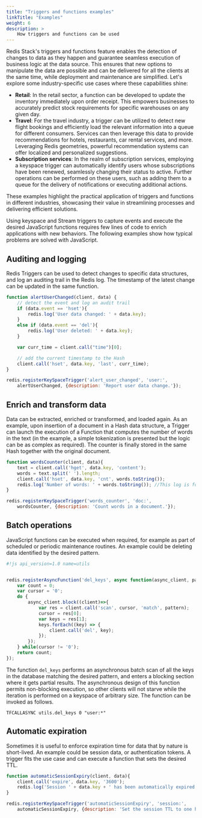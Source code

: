 ```yaml
---
title: "Triggers and functions examples"
linkTitle: "Examples"
weight: 6
description: >
    How triggers and functions can be used
---
```


Redis Stack's triggers and functions feature enables the detection of changes to data as they happen and guarantee seamless execution of business logic at the data source. This ensures that new options to manipulate the data are possible and can be delivered for all the clients at the same time, while deployment and maintenance are simplified. Let's explore some industry-specific use cases where these capabilities shine:

- **Retail**: In the retail sector, a function can be developed to update the inventory immediately upon order receipt. This empowers businesses to accurately predict stock requirements for specific warehouses on any given day.
- **Travel**: For the travel industry, a trigger can be utilized to detect new flight bookings and efficiently load the relevant information into a queue for different consumers. Services can then leverage this data to provide recommendations for hotels, restaurants, car rental services, and more. Leveraging Redis geometries, powerful recommendation systems can offer localized and personalized suggestions.
- **Subscription services**: In the realm of subscription services, employing a keyspace trigger can automatically identify users whose subscriptions have been renewed, seamlessly changing their status to active. Further operations can be performed on these users, such as adding them to a queue for the delivery of notifications or executing additional actions.

These examples highlight the practical application of triggers and functions in different industries, showcasing their value in streamlining processes and delivering efficient solutions. 

Using keyspace and Stream triggers to capture events and execute the desired JavaScript functions requires few lines of code to enrich applications with new behaviors. The following examples show how typical problems are solved with JavaScript.


## Auditing and logging

Redis Triggers can be used to detect changes to specific data structures, and log an auditing trail in the Redis log. The timestamp of the latest change can be updated in the same function.

```javascript
function alertUserChanged(client, data) {
    // detect the event and log an audit trail
    if (data.event == 'hset'){
        redis.log('User data changed: ' + data.key);
    }
    else if (data.event == 'del'){
        redis.log('User deleted: ' + data.key);
    }

    var curr_time = client.call("time")[0];

    // add the current timestamp to the Hash
    client.call('hset', data.key, 'last', curr_time);
}

redis.registerKeySpaceTrigger('alert_user_changed', 'user:', 
    alertUserChanged, {description: 'Report user data change.'});
```


## Enrich and transform data

Data can be extracted, enriched or transformed, and loaded again. As an example, upon insertion of a document in a Hash data structure, a Trigger can launch the execution of a Function that computes the number of words in the text (in the example, a simple tokenization is presented but the logic can be as complex as required). The counter is finally stored in the same Hash together with the original document. 

```javascript
function wordsCounter(client, data){
    text = client.call('hget', data.key, 'content');
    words = text.split(' ').length;
    client.call('hset', data.key, 'cnt', words.toString());
    redis.log('Number of words: ' + words.toString()); //This log is for demo purposes, be aware of spamming the log file in production
}

redis.registerKeySpaceTrigger('words_counter', 'doc:', 
    wordsCounter, {description: 'Count words in a document.'});
```


## Batch operations

JavaScript functions can be executed when required, for example as part of scheduled or periodic maintenance routines. An example could be deleting data identified by the desired pattern. 


```javascript
#!js api_version=1.0 name=utils


redis.registerAsyncFunction('del_keys', async function(async_client, pattern){
    var count = 0;
    var cursor = '0';
    do {
        async_client.block((client)=>{
            var res = client.call('scan', cursor, 'match', pattern);
            cursor = res[0];
            var keys = res[1];
            keys.forEach((key) => {
                client.call('del', key);
            });
        });
    } while(cursor != '0');
    return count;
});
```

The function `del_keys` performs an asynchronous batch scan of all the keys in the database matching the desired pattern, and enters a blocking section where it gets partial results. The asynchronous design of this function permits non-blocking execution, so other clients will not starve while the iteration is performed on a keyspace of arbitrary size. The function can be invoked as follows.

```text
TFCALLASYNC utils.del_keys 0 "user:*"
```

## Automatic expiration

Sometimes it is useful to enforce expiration time for data that by nature is short-lived. An example could be session data, or authentication tokens. A trigger fits the use case and can execute a function that sets the desired TTL.


```javascript
function automaticSessionExpiry(client, data){
    client.call('expire', data.key, '3600');
    redis.log('Session ' + data.key + ' has been automatically expired'); //This log is for demo purposes, be aware of spamming the log file in production
}

redis.registerKeySpaceTrigger('automaticSessionExpiry', 'session:', 
    automaticSessionExpiry, {description: 'Set the session TTL to one hour.'});
```
